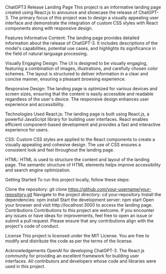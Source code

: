 ChatGPT3 Release Landing Page
This project is an informative landing page created using React.js to announce and showcase the release of ChatGPT-3. The primary focus of this project was to design a visually appealing user interface and demonstrate the integration of custom CSS styles with React components along with responsive design.

Features
Informative Content: The landing page provides detailed information about the release of ChatGPT-3. It includes descriptions of the model's capabilities, potential use cases, and highlights its significance in the field of natural language processing.

Visually Engaging Design: The UI is designed to be visually engaging, featuring a combination of images, illustrations, and carefully chosen color schemes. The layout is structured to deliver information in a clear and concise manner, ensuring a pleasant browsing experience.

Responsive Design: The landing page is optimized for various devices and screen sizes, ensuring that the content is easily accessible and readable regardless of the user's device. The responsive design enhances user experience and accessibility.

Technologies Used
React.js: The landing page is built using React.js, a powerful JavaScript library for building user interfaces. React enables efficient component-based development and provides a fast and interactive experience for users.

CSS: Custom CSS styles are applied to the React components to create a visually appealing and cohesive design. The use of CSS ensures a consistent look and feel throughout the landing page.

HTML: HTML is used to structure the content and layout of the landing page. The semantic structure of HTML elements helps improve accessibility and search engine optimization.

Getting Started
To run this project locally, follow these steps:

Clone the repository: git clone https://github.com/your-username/your-repository.git
Navigate to the project directory: cd your-repository
Install the dependencies: npm install
Start the development server: npm start
Open your browser and visit http://localhost:3000 to access the landing page.
Contributions
Contributions to this project are welcome. If you encounter any issues or have ideas for improvements, feel free to open an issue or submit a pull request. Please ensure that any contributions align with the project's code of conduct.

License
This project is licensed under the MIT License. You are free to modify and distribute the code as per the terms of the license.

Acknowledgements
OpenAI for developing ChatGPT-3.
The React.js community for providing an excellent framework for building user interfaces.
All contributors and developers whose code and libraries were used in this project.
